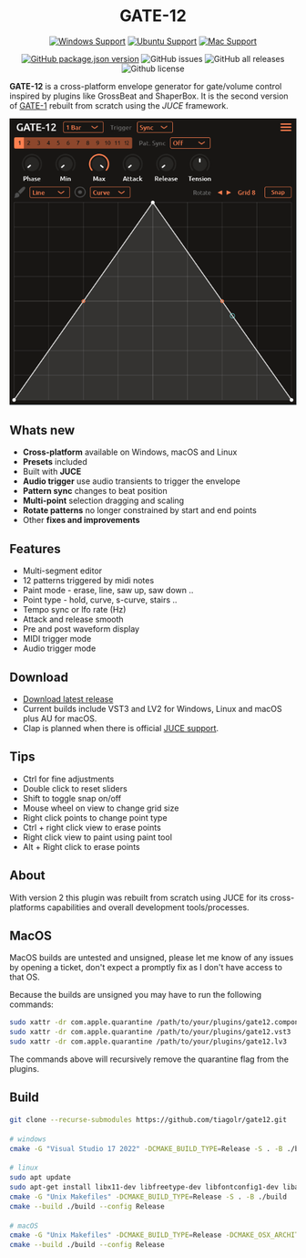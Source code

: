 <h1 align="center">
  <!-- <img src="doc/logo.png" width="200" style="padding: 5px;" /> -->
  GATE-12
  <br>
</h1>
<div align="center">

[![Windows Support](https://img.shields.io/badge/Windows-0078D6?style=for-the-badge&logo=windows&logoColor=white)](https://github.com/tiagolr/gate12/releases)
[![Ubuntu Support](https://img.shields.io/badge/Linux-E95420?style=for-the-badge&logo=linux&logoColor=white)](https://github.com/tiagolr/gate12/releases)
[![Mac Support](https://img.shields.io/badge/MACOS-adb8c5?style=for-the-badge&logo=macos&logoColor=white)](https://github.com/tiagolr/gate12/releases)

</div>
<div align="center">

[![GitHub package.json version](https://img.shields.io/github/v/release/tiagolr/gate12?color=%40&label=latest)](https://github.com/tiagolr/gate12/releases/latest)
![GitHub issues](https://img.shields.io/github/issues-raw/tiagolr/gate12)
![GitHub all releases](https://img.shields.io/github/downloads/tiagolr/gate12/total)
![Github license](https://img.shields.io/github/license/tiagolr/gate12)

</div>

**GATE-12** is a cross-platform envelope generator for gate/volume control inspired by plugins like GrossBeat and ShaperBox. It is the second version of [GATE-1](https://github.com/tiagolr/gate1) rebuilt from scratch using the _JUCE_ framework.

<div align="center">

![Screenshot](./doc/gate12.png)

</div>

## Whats new

  * **Cross-platform** available on Windows, macOS and Linux
  * **Presets** included
  * Built with **JUCE**
  * **Audio trigger** use audio transients to trigger the envelope
  * **Pattern sync** changes to beat position
  * **Multi-point** selection dragging and scaling
  * **Rotate patterns** no longer constrained by start and end points
  * Other **fixes and improvements**

## Features

  * Multi-segment editor
  * 12 patterns triggered by midi notes
  * Paint mode - erase, line, saw up, saw down ..
  * Point type - hold, curve, s-curve, stairs ..
  * Tempo sync or lfo rate (Hz)
  * Attack and release smooth
  * Pre and post waveform display
  * MIDI trigger mode
  * Audio trigger mode

## Download

* [Download latest release](https://github.com/tiagolr/gate12/releases)
* Current builds include VST3 and LV2 for Windows, Linux and macOS plus AU for macOS.
* Clap is planned when there is official [JUCE support](https://juce.com/blog/juce-roadmap-update-q3-2024/).

## Tips

  * Ctrl for fine adjustments
  * Double click to reset sliders
  * Shift to toggle snap on/off
  * Mouse wheel on view to change grid size
  * Right click points to change point type
  * Ctrl + right click view to erase points
  * Right click view to paint using paint tool
  * Alt + Right click to erase points

## About

With version 2 this plugin was rebuilt from scratch using JUCE for its cross-platforms capabilities and overall development tools/processes.

## MacOS

MacOS builds are untested and unsigned, please let me know of any issues by opening a ticket, don't expect a promptly fix as I don't have access to that OS.

Because the builds are unsigned you may have to run the following commands:

```bash
sudo xattr -dr com.apple.quarantine /path/to/your/plugins/gate12.component
sudo xattr -dr com.apple.quarantine /path/to/your/plugins/gate12.vst3
sudo xattr -dr com.apple.quarantine /path/to/your/plugins/gate12.lv3
```

The commands above will recursively remove the quarantine flag from the plugins.

## Build

```bash
git clone --recurse-submodules https://github.com/tiagolr/gate12.git

# windows
cmake -G "Visual Studio 17 2022" -DCMAKE_BUILD_TYPE=Release -S . -B ./build

# linux
sudo apt update
sudo apt-get install libx11-dev libfreetype-dev libfontconfig1-dev libasound2-dev libxrandr-dev libxinerama-dev libxcursor-dev
cmake -G "Unix Makefiles" -DCMAKE_BUILD_TYPE=Release -S . -B ./build
cmake --build ./build --config Release

# macOS
cmake -G "Unix Makefiles" -DCMAKE_BUILD_TYPE=Release -DCMAKE_OSX_ARCHITECTURES="x86_64;arm64" -S . -B ./build
cmake --build ./build --config Release
```
